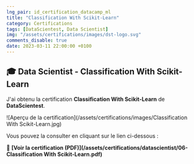 ```yaml
---
lng_pair: id_certification_datacamp_ml
title: "Classification With Scikit-Learn"
category: Certifications
tags: [DataScientest, Data Scientist]
img: "/assets/certifications/images/dst-logo.svg"
comments_disable: true
date: 2023-03-11 22:00:00 +0100
---
```


## 🎓 Data Scientist - Classification With Scikit-Learn

J'ai obtenu la certification **Classification With Scikit-Learn** de **DataScientest**.

![Aperçu de la certification](/assets/certifications/images/Classification With Scikit-Learn.jpg)  

Vous pouvez la consulter en cliquant sur le lien ci-dessous :

📜 **[Voir la certification (PDF)](/assets/certifications/datascientist/06-Classification With Scikit-Learn.pdf)** 
